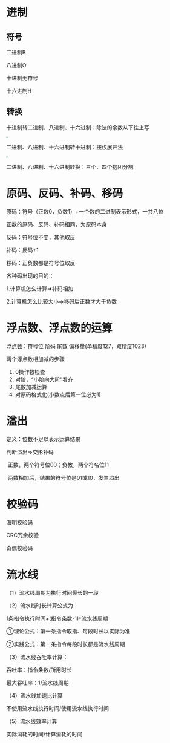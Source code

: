 # 进制

## 符号

二进制B

八进制O

十进制无符号

十六进制H

## 转换

十进制转二进制、八进制、十六进制：除法的余数从下往上写

<img src="https://cdn.jsdelivr.net/gh/linhaishijie/tuchuang/%E5%8D%81%E8%BF%9B%E5%88%B6%E8%BD%AC%E4%BA%8C%E8%BF%9B%E5%88%B6%E3%80%81%E5%85%AB%E8%BF%9B%E5%88%B6%E3%80%81%E5%8D%81%E5%85%AD%E8%BF%9B%E5%88%B6.jpg" style="zoom:25%;" />

二进制、八进制、十六进制转十进制：按权展开法

<img src="https://cdn.jsdelivr.net/gh/linhaishijie/tuchuang/%E4%BA%8C%E8%BF%9B%E5%88%B6%E3%80%81%E5%85%AB%E8%BF%9B%E5%88%B6%E3%80%81%E5%8D%81%E5%85%AD%E8%BF%9B%E5%88%B6%E8%BD%AC%E5%8D%81%E8%BF%9B%E5%88%B6.jpg" style="zoom:25%;" />

二进制、八进制、十六进制转换：三个、四个抱团分割

# 原码、反码、补码、移码

原码：符号（正数0，负数1）+一个数的二进制表示形式，一共八位

正数的原码、反码、补码相同，为原码本身

反码：符号位不变，其他取反

补码：反码+1

移码：正负数都是符号位取反

各种码出现的目的：

1.计算机怎么计算=>补码相加

2.计算机怎么比较大小=>移码后正数才大于负数

# 浮点数、浮点数的运算

浮点数：符号位 阶码 尾数 偏移量(单精度127，双精度1023)

两个浮点数相加减的步骤

1. 0操作数检查
2. 对阶，“小阶向大阶”看齐
3. 尾数加减运算
4. 对原码格式化(小数点后第一位必为1)

# 溢出

定义：位数不足以表示运算结果

判断溢出=>交形补码

​	正数，两个符号位00；负教，两个符名位11

​	两数相加后，结果的符号位是01或10，发生溢出

# 校验码

海明校验码

CRC冗余校验

奇偶校验码 

# 流水线

（1）流水线周期为执行时间最长的一段

（2）流水线时长计算公式为：

1条指令执行时间+(指令条数-1)`*`流水线周期

①理论公式：第一条指令取指、每段时长以实际为准


②实践公式：第一条指令每段时长都是流水线周期

（3）流水线吞吐率计算：

吞吐率：指令条数/所用时长

最大吞吐率：1/流水线周期

（4）流水线加速比计算

不使用流水线执行时间/使用流水线执行时间

（5）流水线效率计算

实际消耗的时间/计算消耗的时间